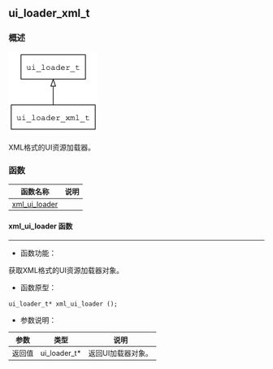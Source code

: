 ## ui\_loader\_xml\_t
### 概述
![image](images/ui_loader_xml_t_0.png)


 XML格式的UI资源加载器。



### 函数
<p id="ui_loader_xml_t_methods">

| 函数名称 | 说明 | 
| -------- | ------------ | 
| <a href="#ui_loader_xml_t_xml_ui_loader">xml\_ui\_loader</a> |  |
#### xml\_ui\_loader 函数
-----------------------

* 函数功能：

> <p id="ui_loader_xml_t_xml_ui_loader">
 获取XML格式的UI资源加载器对象。





* 函数原型：

```
ui_loader_t* xml_ui_loader ();
```

* 参数说明：

| 参数 | 类型 | 说明 |
| -------- | ----- | --------- |
| 返回值 | ui\_loader\_t* | 返回UI加载器对象。 |
